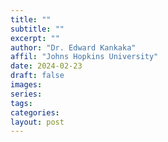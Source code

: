 ```yaml
---
title: ""
subtitle: ""
excerpt: ""
author: "Dr. Edward Kankaka"
affil: "Johns Hopkins University"
date: 2024-02-23
draft: false
images: 
series:
tags:
categories:
layout: post
---
```

